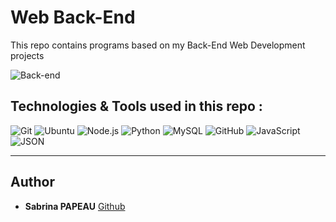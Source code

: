 # Web Back-End

This repo contains programs based on my Back-End Web Development projects 

![Back-end](https://zupimages.net/up/24/02/rqxq.png)

## Technologies & Tools used in this repo :

![Git](https://img.shields.io/badge/≡-Git-F05032?logo=git&style=flat-square&labelColor=282828)
![Ubuntu](https://img.shields.io/badge/≡-Ubuntu-E95420?&style=flat-square&logo=Ubuntu&labelColor=282828)
![Node.js](https://img.shields.io/badge/≡-Node.js-339933?logo=Node.js&style=flat-square&labelColor=282828)
![Python](https://img.shields.io/badge/≡-Python-3776AB?logo=Python&style=flat-square&labelColor=282828)
![MySQL](https://img.shields.io/badge/≡-MySQL-4479A1?logo=MySQL&style=flat-square&labelColor=282828)
![GitHub](https://img.shields.io/badge/≡-GitHub-181717?logo=GitHub&style=flat-square&labelColor=282828)
![JavaScript](https://img.shields.io/badge/≡-JavaScript-F7DF1E?logo=javascript&style=flat-square&labelColor=282828)
![JSON](https://img.shields.io/badge/≡-JSON-000000?logo=JSON&style=flat-square&labelColor=282828)

---

## Author
* **Sabrina PAPEAU** [Github](https://github.com/Holbiwan)
